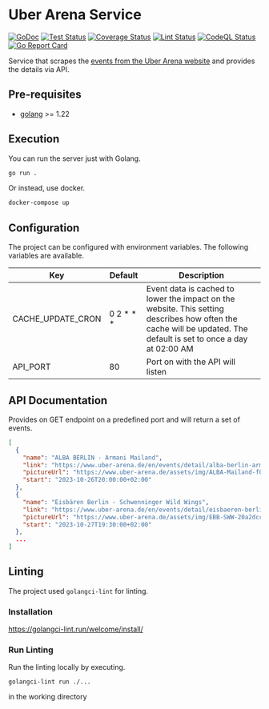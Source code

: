 # Uber Arena Service

[![GoDoc](https://godoc.org/github.com/jo-hoe/mb-arena-service?status.svg)](https://godoc.org/github.com/jo-hoe/mb-arena-service)
[![Test Status](https://github.com/jo-hoe/mb-arena-service/workflows/test/badge.svg)](https://github.com/jo-hoe/mb-arena-service/actions?workflow=test)
[![Coverage Status](https://coveralls.io/repos/github/jo-hoe/mb-arena-service/badge.svg?branch=main)](https://coveralls.io/github/jo-hoe/mb-arena-service?branch=main)
[![Lint Status](https://github.com/jo-hoe/mb-arena-service/workflows/lint/badge.svg)](https://github.com/jo-hoe/mb-arena-service/actions?workflow=lint)
[![CodeQL Status](https://github.com/jo-hoe/mb-arena-service/workflows/CodeQL/badge.svg)](https://github.com/jo-hoe/mb-arena-service/actions?workflow=CodeQL)
[![Go Report Card](https://goreportcard.com/badge/github.com/jo-hoe/mb-arena-service)](https://goreportcard.com/report/github.com/jo-hoe/mb-arena-service)

Service that scrapes the [events from the Uber Arena website](https://www.uber-arena.de/events-tickets) and provides the details via API.

## Pre-requisites

- [golang](https://go.dev/doc/install) >= 1.22

## Execution

You can run the server just with Golang.

```bash
go run .
```

Or instead, use docker.

```bash
docker-compose up
```

## Configuration

The project can be configured with environment variables. The following variables are available.

| Key | Default | Description |
|-----|---------|-------------|
|CACHE_UPDATE_CRON|0 2 * * *|Event data is cached to lower the impact on the website. This setting describes how often the cache will be updated. The default is set to once a day at 02:00 AM|
|API_PORT|80|Port on with the API will listen|

## API Documentation

Provides on GET endpoint on a predefined port and will return a set of events.

```json
[
  {
    "name": "ALBA BERLIN - Armani Mailand",
    "link": "https://www.uber-arena.de/en/events/detail/alba-berlin-armani-mailand/2023-10-26-2000",
    "pictureUrl": "https://www.uber-arena.de/assets/img/ALBA-Mailand-f048ec885a.png",
    "start": "2023-10-26T20:00:00+02:00"
  },
  {
    "name": "Eisbären Berlin - Schwenninger Wild Wings",
    "link": "https://www.uber-arena.de/en/events/detail/eisbaeren-berlin-schwenningen/2023-10-27-1930",
    "pictureUrl": "https://www.uber-arena.de/assets/img/EBB-SWW-20a2dcc8b7.png",
    "start": "2023-10-27T19:30:00+02:00"
  },
  ...
]
```

## Linting

The project used `golangci-lint` for linting.

### Installation

<https://golangci-lint.run/welcome/install/>

### Run Linting

Run the linting locally by executing.

```cli
golangci-lint run ./...
```

in the working directory
